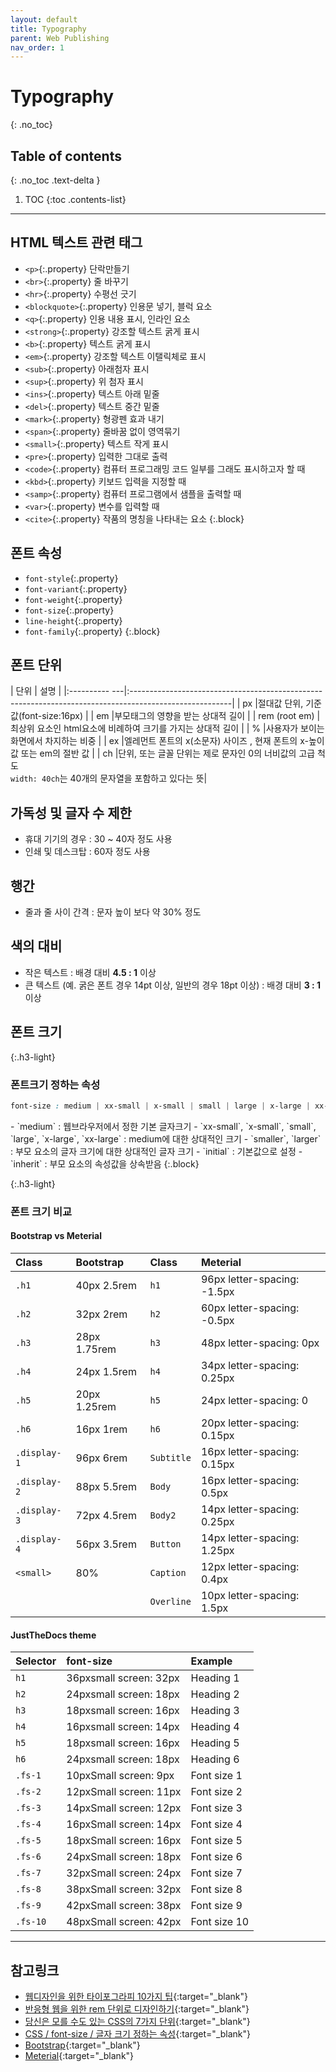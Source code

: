 ```yaml
---
layout: default
title: Typography
parent: Web Publishing
nav_order: 1
---
```


# Typography
{: .no_toc}
<!-- 읽기 편하고, 이해할 수 있으며, 읽기 쉬워야 합니다. -->


## Table of contents
{: .no_toc .text-delta }

1. TOC
{:toc .contents-list}

---

## HTML 텍스트 관련 태그

- `<p>`{:.property} 단락만들기
- `<br>`{:.property} 줄 바꾸기
- `<hr>`{:.property} 수평선 긋기
- `<blockquote>`{:.property} 인용문 넣기,  블럭 요소
- `<q>`{:.property} 인용 내용 표시,  인라인 요소
- `<strong>`{:.property} 강조할 텍스트 굵게 표시
- `<b>`{:.property} 텍스트 굵게 표시
- `<em>`{:.property} 강조할 텍스트 이탤릭체로 표시
- `<sub>`{:.property} 아래첨자 표시
- `<sup>`{:.property} 위 첨자 표시
- `<ins>`{:.property} 텍스트 아래 밑줄
- `<del>`{:.property} 텍스트 중간 밑줄
- `<mark>`{:.property} 형광펜 효과 내기
- `<span>`{:.property} 줄바꿈 없이 영역묶기
- `<small>`{:.property} 텍스트 작게 표시
- `<pre>`{:.property} 입력한 그대로 출력
- `<code>`{:.property} 컴퓨터 프로그래밍 코드 일부를 그래도 표시하고자 할 때
- `<kbd>`{:.property} 키보드 입력을 지정할 때
- `<samp>`{:.property} 컴퓨터 프로그램에서 샘플을 출력할 때
- `<var>`{:.property} 변수를 입력할 때
- `<cite>`{:.property} 작품의 명칭을 나타내는 요소
{:.block}


## 폰트 속성

- `font-style`{:.property}
- `font-variant`{:.property}
- `font-weight`{:.property}
- `font-size`{:.property}
- `line-height`{:.property}
- `font-family`{:.property}
{:.block}


## 폰트 단위

| 단위           | 설명                                                                                                   |
|:---------- ---|:-------------------------------------------------------------------------------------------------------|
| px            |절대값 단위, 기준값(font-size:16px)                                                                      |
| em            |부모태그의 영향을 받는 상대적 길이                                                                        |
| rem (root em) |최상위 요소인 html요소에 비례하여 크기를 가지는 상대적 길이                                                 |
| %             |사용자가 보이는 화면에서 차지하는 비중                                                                     |
| ex            |엘레먼트 폰트의 x(소문자) 사이즈 , 현재 폰트의 x-높이값 또는 em의 절반 값                                    |
| ch            |단위, 또는 글꼴 단위는 제로 문자인 0의 너비값의 고급 척도<br>`width: 40ch`는 40개의 문자열을 포함하고 있다는 뜻|

## 가독성 및 글자 수 제한

- 휴대 기기의 경우 :  30 ~ 40자 정도 사용
- 인쇄 및 데스크탑 : 60자 정도 사용

## 행간
- 줄과 줄 사이 간격 : 문자 높이 보다 약 30% 정도

## 색의 대비
- 작은 텍스트 : 배경 대비 **4.5 : 1** 이상
- 큰 텍스트 (예. 굵은 폰트 경우 14pt 이상, 일반의 경우 18pt 이상) : 배경 대비 **3 : 1** 이상



## 폰트 크기 

{:.h3-light}
### 폰트크기 정하는 속성

```css
font-size : medium | xx-small | x-small | small | large | x-large | xx-large | smaller | larger | length | initial | inherit
```
<div  class="code-example" markdown="1">
- `medium` : 웹브라우저에서 정한 기본 글자크기
- `xx-small`, `x-small`, `small`, `large`, `x-large`, `xx-large` : medium에 대한 상대적인 크기
- `smaller`, `larger` : 부모 요소의 글자 크기에 대한 상대적인 글자 크기
- `initial` : 기본값으로 설정
- `inherit` : 부모 요소의 속성값을 상속받음
{:.block}
</div>

{:.h3-light}
### 폰트 크기 비교 

#### Bootstrap vs Meterial

| Class          | Bootstrap                                      | Class     | Meterial                      | 
|:---------------|:-----------------------------------------------|:----------|:------------------------------|
|`.h1`           |40px  <span class="text-split-sm">2.5rem</span> | `h1`      |96px <span class="td-split-sm">letter-spacing: -1.5px</span> |
|`.h2`           |32px  <span class="text-split-sm">2rem</span>   | `h2`      |60px <span class="td-split-sm">letter-spacing: -0.5px</span> |
|`.h3`           |28px  <span class="text-split-sm">1.75rem</span>| `h3`      |48px <span class="td-split-sm">letter-spacing: 0px</span>    |
|`.h4`           |24px  <span class="text-split-sm">1.5rem</span> | `h4`      |34px <span class="td-split-sm">letter-spacing: 0.25px</span> |
|`.h5`           |20px  <span class="text-split-sm">1.25rem</span>| `h5`      |24px <span class="td-split-sm">letter-spacing: 0</span>      |
|`.h6`           |16px  <span class="text-split-sm">1rem</span>   | `h6`      |20px <span class="td-split-sm">letter-spacing: 0.15px</span> |
|`.display-1`    |96px  <span class="text-split-sm">6rem</span>   |`Subtitle` |16px <span class="td-split-sm">letter-spacing: 0.15px</span> |
|`.display-2`    |88px  <span class="text-split-sm">5.5rem</span> |`Body`     |16px <span class="td-split-sm">letter-spacing: 0.5px</span>  |
|`.display-3`    |72px  <span class="text-split-sm">4.5rem</span> |`Body2`    |14px <span class="td-split-sm">letter-spacing: 0.25px</span> |
|`.display-4`    |56px  <span class="text-split-sm">3.5rem</span> |`Button`   |14px <span class="td-split-sm">letter-spacing: 1.25px</span> |
|`<small>`       |80%                                             |`Caption`  |12px <span class="td-split-sm">letter-spacing: 0.4px</span>  |
|                |                                                |`Overline` |10px <span class="td-split-sm">letter-spacing: 1.5px</span>  |


#### JustTheDocs theme

|Selector  |font-size | Example |
|:---------|:---------|:--------|
| `h1`     |36px<span class="td-split-sm">small screen: 32px</span>|<span class="fs-8">Heading 1</span>|
| `h2`     |24px<span class="td-split-sm">small screen: 18px</span>|<span class="fs-6">Heading 2</span>|
| `h3`     |18px<span class="td-split-sm">small screen: 16px</span>|<span class="fs-5">Heading 3</span>|
| `h4`     |16px<span class="td-split-sm">small screen: 14px</span>|<span class="fs-2">Heading 4</span>|
| `h5`     |18px<span class="td-split-sm">small screen: 16px</span>|<span class="fs-3">Heading 5</span>|
| `h6`     |24px<span class="td-split-sm">small screen: 18px</span>|<span class="fs-2">Heading 6</span>|
| `.fs-1`  |10px<span class="td-split-sm">Small screen:  9px</span>|<span class="fs-1"> Font size 1 </span>|
| `.fs-2`  |12px<span class="td-split-sm">Small screen: 11px</span>|<span class="fs-2"> Font size 2 </span>|
| `.fs-3`  |14px<span class="td-split-sm">Small screen: 12px</span>|<span class="fs-3"> Font size 3 </span>|
| `.fs-4`  |16px<span class="td-split-sm">Small screen: 14px</span>|<span class="fs-4"> Font size 4 </span>|
| `.fs-5`  |18px<span class="td-split-sm">Small screen: 16px</span>|<span class="fs-5"> Font size 5 </span>|
| `.fs-6`  |24px<span class="td-split-sm">Small screen: 18px</span>|<span class="fs-6"> Font size 6 </span>|
| `.fs-7`  |32px<span class="td-split-sm">Small screen: 24px</span>|<span class="fs-7"> Font size 7 </span>|
| `.fs-8`  |38px<span class="td-split-sm">Small screen: 32px</span>|<span class="fs-8"> Font size 8 </span>|
| `.fs-9`  |42px<span class="td-split-sm">Small screen: 38px</span>|<span class="fs-9"> Font size 9 </span>|
| `.fs-10` |48px<span class="td-split-sm">Small screen: 42px</span>|<span class="fs-10">Font size 10</span>|

---

## 참고링크
- [웹디자인을 위한 타이포그라피 10가지 팁](http://koreawebdesign.com/typography-for-webdesign/){:target="_blank"}
- [반응형 웹을 위한 rem 단위로 디자인하기](https://indivdot.github.io/css/2016/03/26/emrem.html/){:target="_blank"}
- [당신은 모를 수도 있는 CSS의 7가지 단위](https://webdesign.tutsplus.com/ko/articles/7-css-units-you-might-not-know-about--cms-22573/){:target="_blank"}
- [CSS / font-size / 글자 크기 정하는 속성](https://www.codingfactory.net/10544){:target="_blank"}
- [Bootstrap](https://getbootstrap.com/docs/4.5/content/typography/){:target="_blank"}
- [Meterial](https://material.io/design/typography/the-type-system.html#type-scale/){:target="_blank"}
